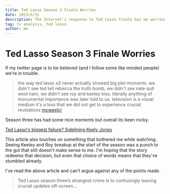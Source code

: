 ```yaml
---
title: Ted Lasso Season 3 Finale Worries
date: 2023/5/31
description: The Internet's response to Ted Lasso finale has me worried about if they stick the landing in a rocky final season
tag: tv analysis, ted lasso
author: me
---
```

# Ted Lasso Season 3 Finale Worries

If my twitter page is to be believed (and I follow some like minded people) we're in trouble. 

>the way ted lasso s3 never actually showed big plot moments. we didn't see ted tell rebecca the truth bomb, we didn't see nate quit west ham, we didn't see roy and keeley kiss. literally anything of monumental importance was later told to us. television is a visual medium it's a loss that we did not get to experience crucial revelations
>	[mcwexlcr](https://twitter.com/mcwexlcr/status/1663920303775313920)

Season three has had some nice moments but overall its been rocky.

[Ted Lasso's biggest failure? Sidelining Keely Jones](https://www.avclub.com/ted-lasso-completely-failed-keeley-jones-in-season-3-1850470302)

This article also touches on something that bothered me while watching. Seeing Keeley and Roy breakup at the start of the season was a punch to the gut that still doesn't make sense to me. I'm hoping that the story redeems that decision, but even that choice of words means that they've stumbled already. 

I've read the above article and can't argue against any of the points made.

>Ted Lasso season three’s strangest crime is to confusingly leaving crucial updates off-screen...